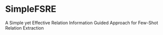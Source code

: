 # SimpleFSRE
A Simple yet Effective Relation Information Guided Approach for Few-Shot Relation Extraction
